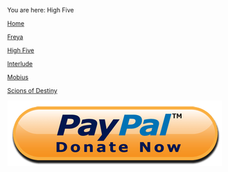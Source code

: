 You are here: High Five

[Home](https://github.com/nightw0lv/VDSystem)

[Freya](https://github.com/nightw0lv/VDSystem/tree/master/Freya)

[High Five](https://github.com/nightw0lv/VDSystem/tree/master/HighFive)

[Interlude](https://github.com/nightw0lv/VDSystem/tree/master/Interlude)

[Mobius](https://github.com/nightw0lv/VDSystem/tree/master/Mobius)

[Scions of Destiny](https://github.com/nightw0lv/VDSystem/tree/master/Scions%20of%20Destiny)

<a href="https://paypal.me/top100" target="_blank">![Paypal](../images/donate.png)</a>
